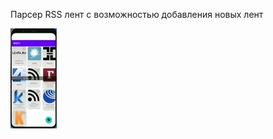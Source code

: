 Парсер RSS лент с возможностью добавления новых лент

![alt text](https://github.com/Taras281/RSSTT/blob/master/RSST2.gif)
